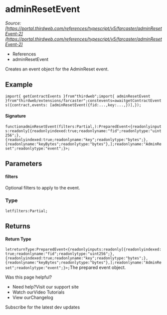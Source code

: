 # adminResetEvent

*Source: [https://portal.thirdweb.com/references/typescript/v5/farcaster/adminResetEvent-2](https://portal.thirdweb.com/references/typescript/v5/farcaster/adminResetEvent-2)*

* References
* adminResetEvent

Creates an event object for the AdminReset event.

## Example

`import{ getContractEvents }from"thirdweb";import{ adminResetEvent }from"thirdweb/extensions/farcaster";constevents=awaitgetContractEvents({contract,events: [adminResetEvent({fid:...,key:...,})],});`
#### Signature

`functionadminResetEvent(filters:Partial,):PreparedEvent<{readonlyinputs:readonly[{readonlyindexed:true;readonlyname:"fid";readonlytype:"uint256";},{readonlyindexed:true;readonlyname:"key";readonlytype:"bytes";},{readonlyname:"keyBytes";readonlytype:"bytes"},];readonlyname:"AdminReset";readonlytype:"event";}>;`
## Parameters

#### filters

Optional filters to apply to the event.

### Type

`letfilters:Partial;`
## Returns

#### Return Type

`letreturnType:PreparedEvent<{readonlyinputs:readonly[{readonlyindexed:true;readonlyname:"fid";readonlytype:"uint256";},{readonlyindexed:true;readonlyname:"key";readonlytype:"bytes";},{readonlyname:"keyBytes";readonlytype:"bytes"},];readonlyname:"AdminReset";readonlytype:"event";}>;`The prepared event object.

Was this page helpful?

* Need help?Visit our support site
* Watch ourVideo Tutorials
* View ourChangelog

Subscribe for the latest dev updates

